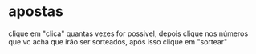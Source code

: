 # apostas
clique em "clica" quantas vezes for possivel, depois clique nos números que vc acha que irão ser sorteados, após isso clique em "sortear"
